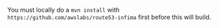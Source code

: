 You must locally do a `mvn install` with `https://github.com/awslabs/route53-infima` first before this will build.
